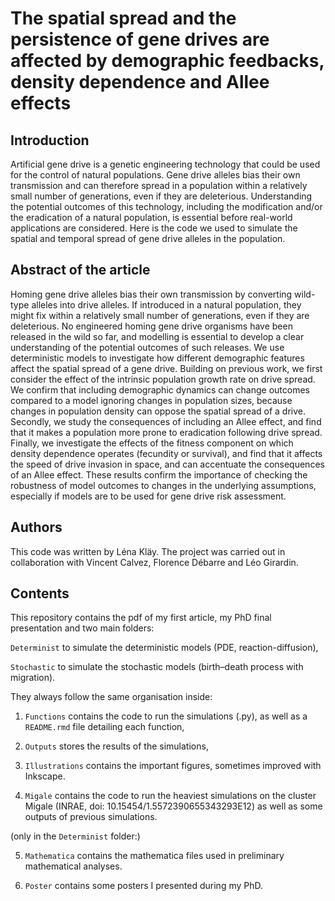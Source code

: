 # The spatial spread and the persistence of gene drives are affected by demographic feedbacks, density dependence and Allee effects

## Introduction

Artificial gene drive is a genetic engineering technology that could be used for the control of natural populations. Gene drive alleles bias their own transmission and can therefore spread in a population within a relatively small number of generations, even if they are deleterious. Understanding the potential outcomes of this technology, including the modification and/or the eradication of a natural population, is essential before real-world applications are considered. Here is the code we used to simulate the spatial and temporal spread of gene drive alleles in the population.

## Abstract of the article

Homing gene drive alleles bias their own transmission by converting wild-type alleles into drive alleles. If introduced in a natural population, they might fix within a relatively small number of generations, even if they are deleterious. No engineered homing gene drive organisms have been released in the wild so far, and modelling is essential to develop a clear understanding of the potential outcomes of such releases. We use deterministic models to investigate how different demographic features affect the spatial spread of a gene drive. Building on previous work, we first consider the effect of the intrinsic population growth rate on drive spread. We confirm that including demographic dynamics can change outcomes compared to a model ignoring changes in population sizes, because changes in population density can oppose the spatial spread of a drive.  Secondly, we study the consequences of including an Allee effect, and find that it makes a population more prone to eradication following drive spread. Finally, we investigate the effects of the fitness component on which density dependence operates (fecundity or survival), and find that it affects the speed of drive invasion in space, and can accentuate the consequences of an Allee effect. These results confirm the importance of checking the robustness of model outcomes to changes in the underlying assumptions, especially if models are to be used for gene drive risk assessment.

## Authors

This code was written by Léna Kläy. The project was carried out in collaboration with Vincent Calvez, Florence Débarre and Léo Girardin.

## Contents

This repository contains the pdf of my first article, my PhD final presentation and two main folders:   

`Determinist` to simulate the deterministic models (PDE, reaction-diffusion), 

`Stochastic` to simulate the stochastic models (birth–death process with migration).  

They always follow the same organisation inside:

1) `Functions` contains the code to run the simulations (.py), as well as a `README.rmd` file detailing each function,

2) `Outputs` stores the results of the simulations,

3) `Illustrations` contains the important figures, sometimes improved with Inkscape.

4) `Migale` contains the code to run the heaviest simulations on the cluster Migale (INRAE, doi: 10.15454/1.5572390655343293E12) as well as some outputs of previous simulations.

(only in the `Determinist` folder:)

5) `Mathematica` contains the mathematica files used in preliminary mathematical analyses.

6) `Poster` contains some posters I presented during my PhD.

